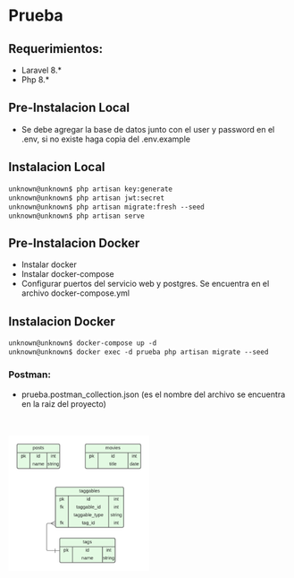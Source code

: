 # Prueba

## Requerimientos:

- Laravel 8.*
- Php 8.*

## Pre-Instalacion Local

- Se debe agregar la base de datos junto con el user y password en el .env, si no existe haga copia del .env.example

## Instalacion Local

```console
unknown@unknown$ php artisan key:generate
unknown@unknown$ php artisan jwt:secret
unknown@unknown$ php artisan migrate:fresh --seed
unknown@unknown$ php artisan serve
```

## Pre-Instalacion Docker

- Instalar docker
- Instalar docker-compose
- Configurar puertos del servicio web y postgres. Se encuentra en el archivo docker-compose.yml

## Instalacion Docker

```console
unknown@unknown$ docker-compose up -d
unknown@unknown$ docker exec -d prueba php artisan migrate --seed
```

### Postman: 
- prueba.postman_collection.json (es el nombre del archivo se encuentra en la raiz del proyecto)

<br>
<br>

<img src="./MER.png" width="50%">